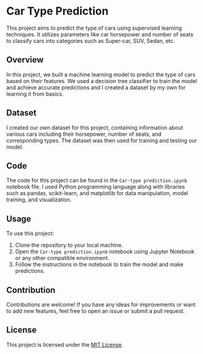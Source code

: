 # Car Type Prediction

This project aims to predict the type of cars using supervised learning techniques. It utilizes parameters like car horsepower and number of seats to classify cars into categories such as Super-car, SUV, Sedan, etc.

## Overview

In this project, we built a machine learning model to predict the type of cars based on their features. We used a decision tree classifier to train the model and achieve accurate predictions and I created a dataset by my own for learning it from basics.

## Dataset

I created our own dataset for this project, containing information about various cars including their horsepower, number of seats, and corresponding types. The dataset was then used for training and testing our model.

## Code

The code for this project can be found in the `Car-type prediction.ipynb` notebook file. I used Python programming language along with libraries such as pandas, scikit-learn, and matplotlib for data manipulation, model training, and visualization.

## Usage

To use this project:

1. Clone the repository to your local machine.
2. Open the `Car-type prediction.ipynb` notebook using Jupyter Notebook or any other compatible environment.
3. Follow the instructions in the notebook to train the model and make predictions.

## Contribution

Contributions are welcome! If you have any ideas for improvements or want to add new features, feel free to open an issue or submit a pull request.

## License

This project is licensed under the [MIT License](LICENSE).
